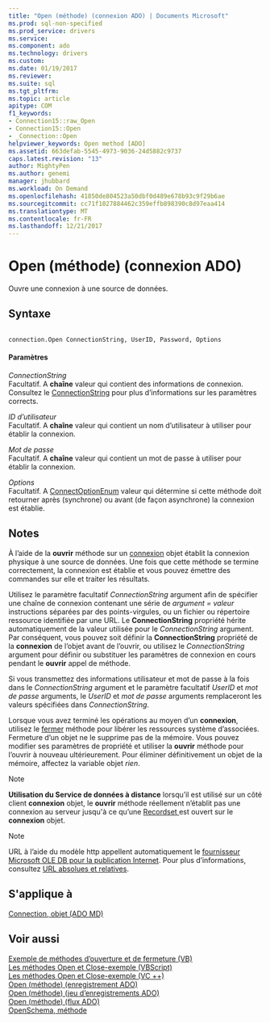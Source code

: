 ```yaml
---
title: "Open (méthode) (connexion ADO) | Documents Microsoft"
ms.prod: sql-non-specified
ms.prod_service: drivers
ms.service: 
ms.component: ado
ms.technology: drivers
ms.custom: 
ms.date: 01/19/2017
ms.reviewer: 
ms.suite: sql
ms.tgt_pltfrm: 
ms.topic: article
apitype: COM
f1_keywords:
- Connection15::raw_Open
- Connection15::Open
- _Connection::Open
helpviewer_keywords: Open method [ADO]
ms.assetid: 663defab-5545-4973-9036-24d5882c9737
caps.latest.revision: "13"
author: MightyPen
ms.author: genemi
manager: jhubbard
ms.workload: On Demand
ms.openlocfilehash: 41850de804523a50dbf0d489e678b93c9f29b6ae
ms.sourcegitcommit: cc71f1027884462c359effb898390c8d97eaa414
ms.translationtype: MT
ms.contentlocale: fr-FR
ms.lasthandoff: 12/21/2017
---
```

# <a name="open-method-ado-connection"></a>Open (méthode) (connexion ADO)
Ouvre une connexion à une source de données.  
  
## <a name="syntax"></a>Syntaxe  
  
```  
  
connection.Open ConnectionString, UserID, Password, Options  
```  
  
#### <a name="parameters"></a>Paramètres  
 *ConnectionString*  
 Facultatif. A **chaîne** valeur qui contient des informations de connexion. Consultez le [ConnectionString](../../../ado/reference/ado-api/connectionstring-property-ado.md) pour plus d’informations sur les paramètres corrects.  
  
 *ID d’utilisateur*  
 Facultatif. A **chaîne** valeur qui contient un nom d’utilisateur à utiliser pour établir la connexion.  
  
 *Mot de passe*  
 Facultatif. A **chaîne** valeur qui contient un mot de passe à utiliser pour établir la connexion.  
  
 *Options*  
 Facultatif. A [ConnectOptionEnum](../../../ado/reference/ado-api/connectoptionenum.md) valeur qui détermine si cette méthode doit retourner après (synchrone) ou avant (de façon asynchrone) la connexion est établie.  
  
## <a name="remarks"></a>Notes   
 À l’aide de la **ouvrir** méthode sur un [connexion](../../../ado/reference/ado-api/connection-object-ado.md) objet établit la connexion physique à une source de données. Une fois que cette méthode se termine correctement, la connexion est établie et vous pouvez émettre des commandes sur elle et traiter les résultats.  
  
 Utilisez le paramètre facultatif *ConnectionString* argument afin de spécifier une chaîne de connexion contenant une série de *argument* *= valeur* instructions séparées par des points-virgules, ou un fichier ou répertoire ressource identifiée par une URL. Le **ConnectionString** propriété hérite automatiquement de la valeur utilisée pour le *ConnectionString* argument. Par conséquent, vous pouvez soit définir la **ConnectionString** propriété de la **connexion** de l’objet avant de l’ouvrir, ou utilisez le *ConnectionString* argument pour définir ou substituer les paramètres de connexion en cours pendant le **ouvrir** appel de méthode.  
  
 Si vous transmettez des informations utilisateur et mot de passe à la fois dans le *ConnectionString* argument et le paramètre facultatif *UserID* et *mot de passe* arguments, le *UserID*  et *mot de passe* arguments remplaceront les valeurs spécifiées dans *ConnectionString*.  
  
 Lorsque vous avez terminé les opérations au moyen d’un **connexion**, utilisez le [fermer](../../../ado/reference/ado-api/close-method-ado.md) méthode pour libérer les ressources système d’associées. Fermeture d’un objet ne le supprime pas de la mémoire. Vous pouvez modifier ses paramètres de propriété et utiliser la **ouvrir** méthode pour l’ouvrir à nouveau ultérieurement. Pour éliminer définitivement un objet de la mémoire, affectez la variable objet *rien*.  
  
> [!NOTE]
>  **Utilisation du Service de données à distance** lorsqu’il est utilisé sur un côté client **connexion** objet, le **ouvrir** méthode réellement n’établit pas une connexion au serveur jusqu'à ce qu’une [Recordset ](../../../ado/reference/ado-api/recordset-object-ado.md) est ouvert sur le **connexion** objet.  
  
> [!NOTE]
>  URL à l’aide du modèle http appellent automatiquement le [fournisseur Microsoft OLE DB pour la publication Internet](../../../ado/guide/appendixes/microsoft-ole-db-provider-for-internet-publishing.md). Pour plus d’informations, consultez [URL absolues et relatives](../../../ado/guide/data/absolute-and-relative-urls.md).  
  
## <a name="applies-to"></a>S'applique à  
 [Connection, objet (ADO MD)](../../../ado/reference/ado-api/connection-object-ado.md)  
  
## <a name="see-also"></a>Voir aussi  
 [Exemple de méthodes d’ouverture et de fermeture (VB)](../../../ado/reference/ado-api/open-and-close-methods-example-vb.md)   
 [Les méthodes Open et Close-exemple (VBScript)](../../../ado/reference/ado-api/open-and-close-methods-example-vbscript.md)   
 [Les méthodes Open et Close-exemple (VC ++)](../../../ado/reference/ado-api/open-and-close-methods-example-vc.md)   
 [Open (méthode) (enregistrement ADO)](../../../ado/reference/ado-api/open-method-ado-record.md)   
 [Open (méthode) (jeu d’enregistrements ADO)](../../../ado/reference/ado-api/open-method-ado-recordset.md)   
 [Open (méthode) (flux ADO)](../../../ado/reference/ado-api/open-method-ado-stream.md)   
 [OpenSchema, méthode](../../../ado/reference/ado-api/openschema-method.md)

